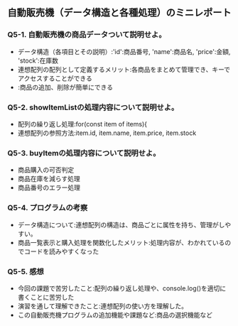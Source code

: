 ## 自動販売機（データ構造と各種処理）のミニレポート
### Q5-1. 自動販売機の商品データついて説明せよ。
* データ構造（各項目とその説明）:'id':商品番号, 'name':商品名, 'price':金額, 'stock':在庫数
* 連想配列の配列として定義するメリット:各商品をまとめて管理でき、キーでアクセスすることができる
* :商品の追加、削除が簡単にできる
### Q5-2. showItemListの処理内容について説明せよ。
* 配列の繰り返し処理:for(const item of items){
* 連想配列の参照方法:item.id, item.name, item.price, item.stock
### Q5-3. buyItemの処理内容について説明せよ。
* 商品購入の可否判定
* 商品在庫を減らす処理
* 商品番号のエラー処理
### Q5-4. プログラムの考察
* データ構造について:連想配列の構造は、商品ごとに属性を持ち、管理がしやすい。
* 商品一覧表示と購入処理を関数化したメリット:処理内容が、わかれているのでコードを読みやすくなった
### Q5-5. 感想
* 今回の課題で苦労したこと:配列の繰り返し処理や、console.log()を適切に書くことに苦労した
* 演習を通して理解できたこと:連想配列の使い方を理解した。
* この自動販売機プログラムの追加機能や課題など:商品の選択機能など
